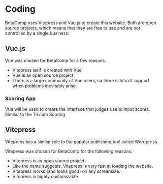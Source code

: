 # Coding

BetaComp uses Vitepress and Vue.js to create this website. Both are open source projects, which means that they are free to use and are not controlled by a single business. 




## Vue.js

Vue was chosen for BetaComp for a few reasons. 

- Vitepress iself is created with Vue
- Vue is an open source project
- There is a large community of Vue users, so there is lots of support when problems inevitably arise.


### Scoring App

Vue will be used to create the interface that judges use to input scores. Similar to the Trivium Scoring 


## Vitepress

Vitepress has a similar role to the popular publishing tool called Wordpress.

Vitepress was chosen for BetaComp for the following reasons:

- Vitepress is an open source project.
- Like the name suggests, Vitepress is very fast at loading the website.
- Vitepress works (and looks good) on any screensize.
- Vitepress is highly customizable.
